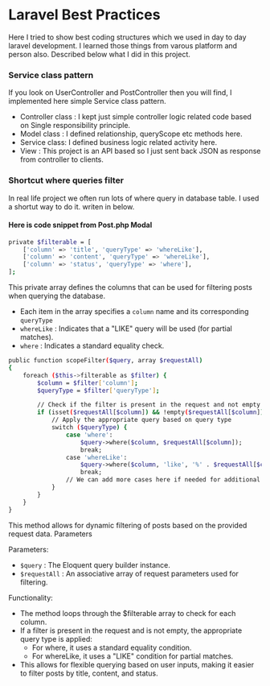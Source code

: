 # Laravel Best Practices

Here I tried to show best coding structures which we used in day to day laravel development. I learned those things from varous platform and person also. Described below what I did in this project.

### Service class pattern

If you look on UserController and PostController then you will find, I implemented here simple Service class pattern.

-   Controller class : I kept just simple controller logic related code based on Single responsibility principle.
-   Model class : I defined relationship, queryScope etc methods here.
-   Service class: I defined business logic related activity here.
-   View : This project is an API based so I just sent back JSON as response from controller to clients.

### Shortcut where queries filter

In real life project we often run lots of where query in database table. I used a shortut way to do it. writen in below.

#### Here is code snippet from Post.php Modal

```bash
private $filterable = [
    ['column' => 'title', 'queryType' => 'whereLike'],
    ['column' => 'content', 'queryType' => 'whereLike'],
    ['column' => 'status', 'queryType' => 'where'],
];
```

This private array defines the columns that can be used for filtering posts when querying the database.

-   Each item in the array specifies a `column` name and its corresponding `queryType`
-   `whereLike` : Indicates that a "LIKE" query will be used (for partial matches).
-   `where` : Indicates a standard equality check.

```bash
public function scopeFilter($query, array $requestAll)
{
    foreach ($this->filterable as $filter) {
        $column = $filter['column'];
        $queryType = $filter['queryType'];

        // Check if the filter is present in the request and not empty
        if (isset($requestAll[$column]) && !empty($requestAll[$column])) {
            // Apply the appropriate query based on query type
            switch ($queryType) {
                case 'where':
                    $query->where($column, $requestAll[$column]);
                    break;
                case 'whereLike':
                    $query->where($column, 'like', '%' . $requestAll[$column] . '%');
                    break;
                // We can add more cases here if needed for additional query types
            }
        }
    }
}
```

This method allows for dynamic filtering of posts based on the provided request data.
Parameters

Parameters:

-   `$query` : The Eloquent query builder instance.
-   `$requestAll` : An associative array of request parameters used for filtering.

Functionality:

-   The method loops through the $filterable array to check for each column.
-   If a filter is present in the request and is not empty, the appropriate query type is applied:
    -   For where, it uses a standard equality condition.
    -   For whereLike, it uses a "LIKE" condition for partial matches.
-   This allows for flexible querying based on user inputs, making it easier to filter posts by title, content, and status.
